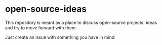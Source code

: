 # open-source-ideas
This repository is meant as a place to discuss open-source projects' ideas and try to move forward with them.

Just create an issue with something you have in mind!
